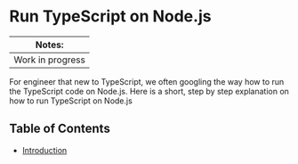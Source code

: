 # Run TypeScript on Node.js
| Notes: |
|---|
| Work in progress |

For engineer that new to TypeScript, we often googling the way how to run the TypeScript code on Node.js. Here is a short, step by step explanation on how to run TypeScript on Node.js

## Table of Contents
-  [Introduction]()